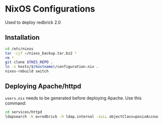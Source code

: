 # NixOS Configurations

Used to deploy redbrick 2.0

## Installation

```bash
cd /etc/nixos
tar -cjf ~/nixos_backup.tar.bz2 *
rm *
git clone $THIS_REPO .
ln -s hosts/$(hostname)/configuration.nix .
nixos-rebuild switch
```

## Deploying Apache/httpd

`users.nix` needs to be generated before deploying Apache. Use this command:

```bash
cd services/httpd
ldapsearch -b o=redbrick -h ldap.internal -xLLL objectClass=posixAccount uid homeDirectory gidNumber | python3 ldap2nix.py /storage/webtree/ > users.nix
```
